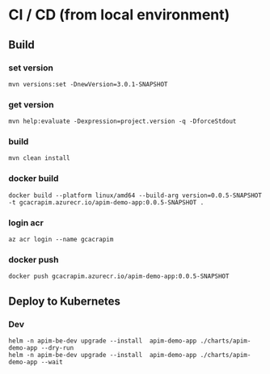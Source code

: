 # CI / CD (from local environment)

## Build

### set version
```shell
mvn versions:set -DnewVersion=3.0.1-SNAPSHOT
```

### get version
```shell
mvn help:evaluate -Dexpression=project.version -q -DforceStdout
```

### build
```shell
mvn clean install
```

### docker build
```shell
docker build --platform linux/amd64 --build-arg version=0.0.5-SNAPSHOT -t gcacrapim.azurecr.io/apim-demo-app:0.0.5-SNAPSHOT .
```

### login acr
```shell
az acr login --name gcacrapim
```

### docker push
```shell
docker push gcacrapim.azurecr.io/apim-demo-app:0.0.5-SNAPSHOT
```

## Deploy to Kubernetes

### Dev

```shell
helm -n apim-be-dev upgrade --install  apim-demo-app ./charts/apim-demo-app --dry-run
helm -n apim-be-dev upgrade --install  apim-demo-app ./charts/apim-demo-app --wait
```